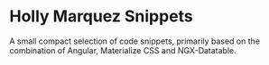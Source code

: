 # Holly Marquez Snippets
A small compact selection of code snippets, primarily based on the combination of Angular, Materialize CSS and NGX-Datatable.
